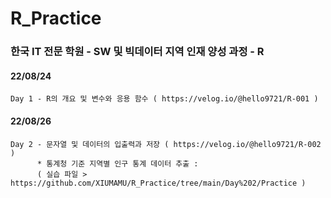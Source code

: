 # R_Practice
### 한국 IT 전문 학원 - SW 및 빅데이터 지역 인재 양성 과정 - R
####
#### 22/08/24  
    Day 1 - R의 개요 및 변수와 응용 함수 ( https://velog.io/@hello9721/R-001 ) 
#### 22/08/26  
    Day 2 - 문자열 및 데이터의 입출력과 저장 ( https://velog.io/@hello9721/R-002 )
          * 통계청 기준 지역별 인구 통계 데이터 추출 :  
          ( 실습 파일 > https://github.com/XIUMAMU/R_Practice/tree/main/Day%202/Practice )
